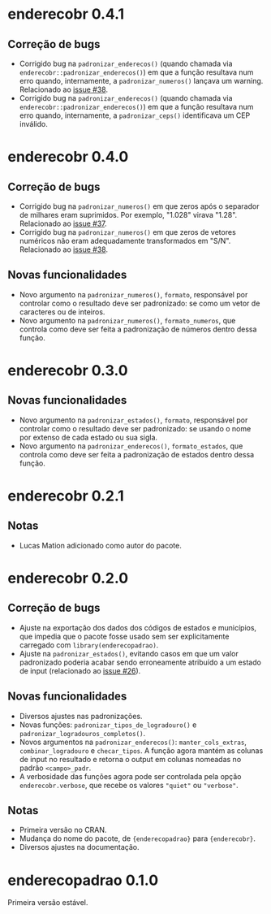 # enderecobr 0.4.1

## Correção de bugs

- Corrigido bug na `padronizar_enderecos()` (quando chamada via
`enderecobr::padronizar_enderecos()`) em que a função resultava num erro quando,
internamente, a `padronizar_numeros()` lançava um warning. Relacionado ao [issue
#38](https://github.com/ipeagit/enderecobr/issues/38).
- Corrigido bug na `padronizar_enderecos()` (quando chamada via
`enderecobr::padronizar_enderecos()`) em que a função resultava num erro quando,
internamente, a `padronizar_ceps()` identificava um CEP inválido.

# enderecobr 0.4.0

## Correção de bugs

- Corrigido bug na `padronizar_numeros()` em que zeros após o separador de
milhares eram suprimidos. Por exemplo, "1.028" virava "1.28". Relacionado ao
[issue #37](https://github.com/ipeaGIT/enderecobr/issues/37).
- Corrigido bug na `padronizar_numeros()` em que zeros de vetores numéricos não
eram adequadamente transformados em "S/N". Relacionado ao [issue
#38](https://github.com/ipeaGIT/enderecobr/issues/38).

## Novas funcionalidades

- Novo argumento na `padronizar_numeros()`, `formato`, responsável por controlar
como o resultado deve ser padronizado: se como um vetor de caracteres ou de
inteiros.
- Novo argumento na `padronizar_numeros()`, `formato_numeros`, que controla como
deve ser feita a padronização de números dentro dessa função.

# enderecobr 0.3.0

## Novas funcionalidades

- Novo argumento na `padronizar_estados()`, `formato`, responsável por controlar
como o resultado deve ser padronizado: se usando o nome por extenso de cada
estado ou sua sigla.
- Novo argumento na `padronizar_enderecos()`, `formato_estados`, que controla
como deve ser feita a padronização de estados dentro dessa função.

# enderecobr 0.2.1

## Notas

- Lucas Mation adicionado como autor do pacote.

# enderecobr 0.2.0

## Correção de bugs

- Ajuste na exportação dos dados dos códigos de estados e municípios, que
impedia que o pacote fosse usado sem ser explicitamente carregado com
`library(enderecopadrao)`.
- Ajuste na `padronizar_estados()`, evitando casos em que um valor padronizado
  poderia acabar sendo erroneamente atribuído a um estado de input (relacionado
  ao [issue #26](https://github.com/ipeaGIT/enderecobr/issues/26)).

## Novas funcionalidades

- Diversos ajustes nas padronizações.
- Novas funções: `padronizar_tipos_de_logradouro()` e
  `padronizar_logradouros_completos()`.
- Novos argumentos na `padronizar_enderecos()`: `manter_cols_extras`,
  `combinar_logradouro` e `checar_tipos`. A função agora mantém as
  colunas de input no resultado e retorna o output em colunas nomeadas no padrão
  `<campo>_padr`.
- A verbosidade das funções agora pode ser controlada pela opção
  `enderecobr.verbose`, que recebe os valores `"quiet"` ou `"verbose"`.

## Notas

- Primeira versão no CRAN.
- Mudança do nome do pacote, de `{enderecopadrao}` para `{enderecobr}`.
- Diversos ajustes na documentação.

# enderecopadrao 0.1.0

Primeira versão estável.
